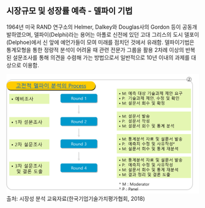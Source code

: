 ## 시장규모 및 성장률 예측 - 델파이 기법

1964년 미국 RAND 연구소의 Helmer, Dalkey와 Douglas사의 Gordon 등이 공동개발하였으며, 델파이(Delphi)라는 용어는 아폴로 신전에 있던 고대 그리스의 도시 델포이(Delphoe)에서 신 앞에 예언가들이 모여 미래를 점치던 것에서 유래함.
델파이기법은 통계모형을 통한 정량적 분석이 어려울 때 관련 전문가 그룹을 활용 2차례 이상의 반복된 설문조사를 통해 의견을 수렴해 가는 방법으로서 일반적으로 10년 이내의 과제를 대상으로 이용함.

![델파이 기법의 적용 절차](images/Q10_6_2.png)
출처: 시장성 분석 교육자료(한국기업기술가치평가협회, 2018)
